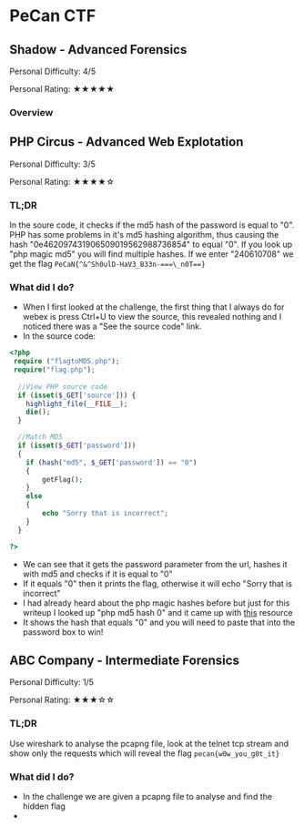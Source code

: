 # PeCan CTF

## Shadow - Advanced Forensics

Personal Difficulty: 4/5

Personal Rating: ★★★★★

### Overview

### 


## PHP Circus - Advanced Web Explotation

Personal Difficulty: 3/5

Personal Rating: ★★★★☆

### TL;DR

In the soure code, it checks if the md5 hash of the password is equal to "0". PHP has some problems in it's md5 hashing algorithm, thus causing the hash "0e462097431906509019562988736854" to equal "0". If you look up "php magic md5" you will find multiple hashes. If we enter "240610708" we get the flag `PeCaN{^&^Sh0ulD-HaV3_B33n-===\_n0T==}`

### What did I do?
 - When I first looked at the challenge, the first thing that I always do for webex is press Ctrl+U to view the source, this revealed nothing and I noticed there was a "See the source code" link.
 - In the source code:
```php
<?php
 require ("flagtoMD5.php");
 require("flag.php");
  
  //View PHP source code
  if (isset($_GET['source'])) {
    highlight_file(__FILE__);
    die();
  }

  //Match MD5
  if (isset($_GET['password']))
  {
    if (hash("md5", $_GET['password']) == "0")
    {
        getFlag();
    }
    else
    {
        echo "Sorry that is incorrect";
    }
  }  

?>
```
 - We can see that it gets the password parameter from the url, hashes it with md5 and checks if it is equal to "0"
 - If it equals "0" then it prints the flag, otherwise it will echo "Sorry that is incorrect"
 - I had already heard about the php magic hashes before but just for this writeup I looked up "php md5 hash 0" and it came up with [this](https://www.whitehatsec.com/blog/magic-hashes/) resource
 - It shows the hash that equals "0" and you will need to paste that into the password box to win!

## ABC Company - Intermediate Forensics

Personal Difficulty: 1/5

Personal Rating: ★★★☆☆

### TL;DR

Use wireshark to analyse the pcapng file, look at the telnet tcp stream and show only the requests which will reveal the flag `pecan{w0w_you_g0t_it}`

### What did I do?
 - In the challenge we are given a pcapng file to analyse and find the hidden flag
 - 

